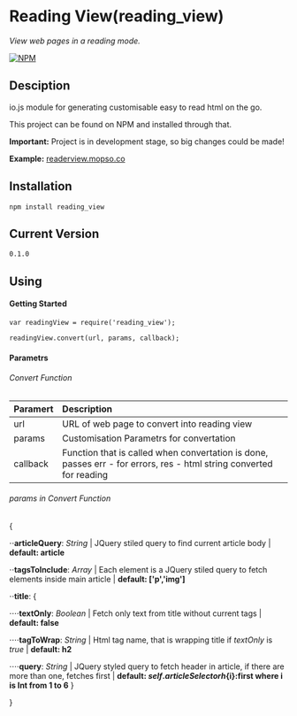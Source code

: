 # Reading View(reading_view)
_View web pages in a reading mode._

[![NPM](https://nodei.co/npm/reading_view.png)](https://nodei.co/npm/reading_view/)

## Desciption

io.js module for generating customisable easy to read html on the go.

This project can be found on NPM and installed through that.

**Important:** Project is in development stage, so big changes could be made!

**Example:** [readerview.mopso.co](http://readerview.mopso.co/demo/index)

## Installation

`npm install reading_view`

## Current Version

`0.1.0`

## Using

#### Getting Started
```
var readingView = require('reading_view');

readingView.convert(url, params, callback);
```

#### Parametrs
###### Convert Function
|Paramert|Description|
|:-------|:-------|
|url     |URL of web page to convert into reading view|
|params  |Customisation Parametrs for convertation    |
|callback|Function that is called when convertation is done, passes err - for errors, res - html string converted for reading|
###### params in Convert Function
{

  ⋅⋅**articleQuery**: _String_ | JQuery stiled query to find current article body | **default: article**

  ⋅⋅**tagsToInclude**: _Array_ | Each element is a JQuery stiled query to fetch elements inside main article | **default: ['p','img']**

  ⋅⋅**title**: {

  ⋅⋅⋅⋅**textOnly**: _Boolean_ | Fetch only text from title without current tags | **default: false**

  ⋅⋅⋅⋅**tagToWrap**: _String_ | Html tag name, that is wrapping title if *textOnly* is *true* | **default: h2**

  ⋅⋅⋅⋅**query**: _String_ | JQuery styled query to fetch header in article, if there are more than one, fetches first | **default: ${self.articleSelector} h${i}:first where i is Int from 1 to 6**
  }

}

